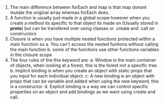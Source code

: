 
1. The main difference between forEach and map is that map doesnt mutate the original array whereas forEach does.
2. A function is usually just made in a global scope however when you create a method its specific to that object its made on (Usually stored in __proto__) but can be transfered over using classes or .create and .call on constructors
3. Closure is when you have multiple nested functions protected within a main function so a. You can't access the nested funtions without calling the main function b. some of the functions use other functions variables in the closure scope
4. The four rules of the this keyword are:
a: Window is the main container of objects, when looking at a forest, this is the forest not a specific tree.
b. Implicit binding is when you create an object with static props that you input for each individual object.
c: A new binding is an object with props that can be variable and added when using the new keyword, this is a constructor.
d. Explicit binding is a way we can control specific properties on an object and add bindings as we want using create and call.